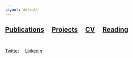 ```yaml
---
layout: default
---
```



## [Publications](./publication.html) &nbsp;   &nbsp; [Projects](./projects.html) &nbsp;    &nbsp; <a href="laibamehnaz.github.io/LaibaMehnaz_Resume_2020.pdf" target="_blank">CV</a> &nbsp;    &nbsp; [Reading](./publications-page.html)
<br>

 [Twitter](https://twitter.com/LaibaMehnaz)  &nbsp;    &nbsp; [Linkedin](https://www.linkedin.com/in/laiba-mehnaz-a81455158/)

